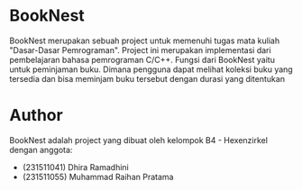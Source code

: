 
# BookNest

BookNest merupakan sebuah project untuk memenuhi tugas mata kuliah "Dasar-Dasar Pemrograman". Project ini merupakan implementasi dari pembelajaran bahasa pemrograman C/C++. Fungsi dari BookNest yaitu untuk peminjaman buku. Dimana pengguna dapat melihat koleksi buku yang tersedia dan bisa meminjam buku tersebut dengan durasi yang ditentukan

# Author

BookNest adalah project yang dibuat oleh kelompok B4 - Hexenzirkel dengan anggota:

- (231511041) Dhira Ramadhini
- (231511055) Muhammad Raihan Pratama

